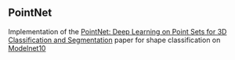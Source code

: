 ## PointNet

Implementation of the [PointNet: Deep Learning on Point Sets for 3D Classification and Segmentation](https://arxiv.org/abs/1612.00593) paper for shape classification on [Modelnet10](https://modelnet.cs.princeton.edu/)

